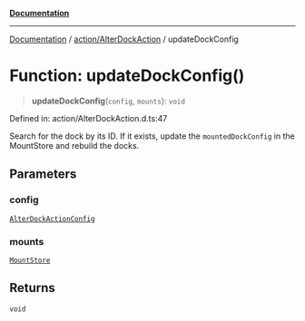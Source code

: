 [**Documentation**](../../../index.md)

***

[Documentation](../../../index.md) / [action/AlterDockAction](../index.md) / updateDockConfig

# Function: updateDockConfig()

> **updateDockConfig**(`config`, `mounts`): `void`

Defined in: action/AlterDockAction.d.ts:47

Search for the dock by its ID.  If it exists, update the `mountedDockConfig` in the MountStore
and rebuild the docks.

## Parameters

### config

[`AlterDockActionConfig`](../interfaces/AlterDockActionConfig.md)

### mounts

[`MountStore`](../../../stores/MountStore/classes/MountStore.md)

## Returns

`void`
